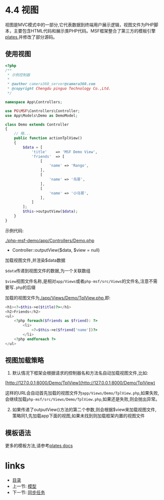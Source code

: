 # 4.4 视图

视图是MVC模式中的一部分,它代表数据到终端用户展示逻辑，视图文件为PHP脚本，主要包含HTML代码和展示类PHP代码。MSF框架整合了第三方的模板引擎[plates](https://github.com/pinguo/plates),并修改了部分源码。

## 使用视图

```php
<?php
/**
 * 示例控制器
 *
 * @author camera360_server@camera360.com
 * @copyright Chengdu pinguo Technology Co.,Ltd.
 */

namespace App\Controllers;

use PG\MSF\Controllers\Controller;
use App\Models\Demo as DemoModel;

class Demo extends Controller
{
    // 略...
    public function actionTplView()
    {
        $data = [
            'title'    => 'MSF Demo View',
            'friends'  => [
                [
                    'name' => 'Rango',
                ],
                [
                    'name' => '鸟哥',
                ],
                [
                    'name' => '小马哥',
                ],
            ]
        ];
        $this->outputView($data);
    }
}
```

示例代码:

[./php-msf-demo/app/Controllers/Demo.php](https://github.com/pinguo/php-msf-demo/blob/master/app/Controllers/Demo.php)

- Controller::outputView($data, $view = null)

加载视图文件,并渲染$data数据

`$data`传递到视图文件的数据,为一个关联数组

`$view`视图文件名称,是相对`app/Views`或者`php-msf/src/Views`的文件名,注意不需要写`.php`的后缀

加载的视图文件为[./app/Views/Demo/TplView.php](https://github.com/pinguo/php-msf-demo/blob/master/app/Views/Demo/TplView.php),即:

```php
<h1><?=$this->e($title)?></h1>
<h2>Friends</h2>
<ul>
    <?php foreach($friends as $friend): ?>
        <li>
            <?=$this->e($friend['name'])?>
        </li>
    <?php endforeach ?>
</ul>
```

## 视图加载策略

1. 默认情况下框架会根据请求的控制器名和方法名自动加载视图文件,比如:

[http://127.0.0.1:8000/Demo/TplView](http://127.0.0.1:8000/Demo/TplView)

这样的URL会自动首先加载的视图文件为`app/Views/Demo/TplView.php`,如果失败,会继续加载`php-msf/src/Views/Demo/TplView.php`,如果还是失败,则会抛出异常。

2. 如果传递了outputView()方法的第二个参数,则会根据$view来加载视图文件,策略同1,先加载app下面的视图,如果未找到则加载框架内置的视图文件

## 模板语法

更多的模板方法,请参考[plates docs](https://github.com/pinguo/plates/tree/master/docs)

# links
  * [目录](<README.md>)
  * 上一节: [模型](<04.3-模型.md>)
  * 下一节: [同步任务](<04.5-同步任务.md>)